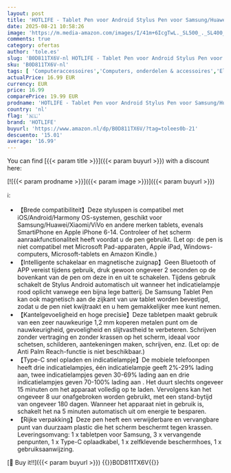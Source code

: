 ```yaml
---
layout: post
title: 'HOTLIFE - Tablet Pen voor Android Stylus Pen voor Samsung/Huawei/Vivo/Mi Tablets & Mobiele Telefoons  Universele Pen met Hoge Precisie en Kantelgevoeligheid  Zwart '
date: 2025-08-21 10:58:26
image: 'https://m.media-amazon.com/images/I/41m+6IcgTwL._SL500_._SL400_.jpg'
comments: true
category: ofertas
author: 'tole.es'
slug: 'B0D811TX6V-nl HOTLIFE - Tablet Pen voor Android Stylus Pen voor...'
sku: 'B0D811TX6V-nl'
tags: [ 'Computeraccessoires','Computers, onderdelen & accessoires','Elektronica','Pennen voor grafische tablets','Toetsenborden, muizen & invoerapparaten','hotlife','🇳🇱', ]
actualPrice: 16.99 EUR
currency: EUR
price: 16.99
comparePrice: 19.99 EUR
prodname: 'HOTLIFE - Tablet Pen voor Android Stylus Pen voor Samsung/Huawei/Vivo/Mi Tablets & Mobiele Telefoons  Universele Pen met Hoge Precisie en Kantelgevoeligheid  Zwart '
country: 'nl'
flag: '🇳🇱'
brand: 'HOTLIFE'
buyurl: 'https://www.amazon.nl/dp/B0D811TX6V/?tag=tolees0b-21'
descuento: '15.01'
average: '16.99'
---
```


You can find [{{< param title >}}]({{< param buyurl >}}) with a discount here:

[![{{< param prodname >}}]({{< param image >}})]({{< param buyurl >}})

ℹ️:

- 【Brede compatibiliteit】Deze styluspen is compatibel met iOS/Android/Harmony OS-systemen, geschikt voor Samsung/Huawei/Xiaomi/ViVo en andere merken tablets, evenals SmartiPhone en Apple iPhone 6-14. Controleer of het scherm aanraakfunctionaliteit heeft voordat u de pen gebruikt. (Let op: de pen is niet compatibel met Microsoft Pad-apparaten, Apple iPad, Windows-computers, Microsoft-tablets en Amazon Kindle.)
- 【Intelligente schakelaar en magnetische zuignap】Geen Bluetooth of APP vereist tijdens gebruik, druk gewoon ongeveer 2 seconden op de bovenkant van de pen om deze in en uit te schakelen. Tijdens gebruik schakelt de Stylus Android automatisch uit wanneer het indicatielampje rood oplicht vanwege een bijna lege batterij. De Samsung Tablet Pen kan ook magnetisch aan de zijkant van uw tablet worden bevestigd, zodat u de pen niet kwijtraakt en u hem gemakkelijker mee kunt nemen.
- 【Kantelgevoeligheid en hoge precisie】Deze tabletpen maakt gebruik van een zeer nauwkeurige 1,2 mm koperen metalen punt om de nauwkeurigheid, gevoeligheid en slijtvastheid te verbeteren. Schrijven zonder vertraging en zonder krassen op het scherm, ideaal voor schetsen, schilderen, aantekeningen maken, schrijven, enz. (Let op: de Anti Palm Reach-functie is niet beschikbaar.)
- 【Type-C snel opladen en indicatielampje】De mobiele telefoonpen heeft drie indicatielampjes, één indicatielampje geeft 2%-29% lading aan, twee indicatielampjes geven 30-69% lading aan en drie indicatielampjes geven 70-100% lading aan . Het duurt slechts ongeveer 15 minuten om het apparaat volledig op te laden. Vervolgens kan het ongeveer 8 uur onafgebroken worden gebruikt, met een stand-bytijd van ongeveer 180 dagen. Wanneer het apparaat niet in gebruik is, schakelt het na 5 minuten automatisch uit om energie te besparen.
- 【Rijke verpakking】Deze pen heeft een verwijderbare en vervangbare punt van duurzaam plastic die het scherm beschermt tegen krassen. Leveringsomvang: 1 x tabletpen voor Samsung, 3 x vervangende penpunten, 1 x Type-C oplaadkabel, 1 x zelfklevende beschermhoes, 1 x gebruiksaanwijzing.

[🛒 Buy it!!]({{< param buyurl >}})
{{<world>}}B0D811TX6V{{</world>}}
